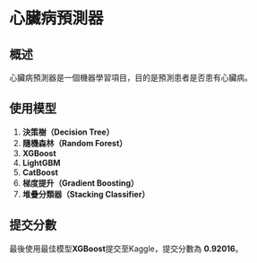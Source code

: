 # 心臟病預測器

## 概述
心臟病預測器是一個機器學習項目，目的是預測患者是否患有心臟病。

## 使用模型
1. **決策樹（Decision Tree）**
2. **隨機森林（Random Forest）**
3. **XGBoost**
4. **LightGBM**
5. **CatBoost**
6. **梯度提升（Gradient Boosting）**
7. **堆疊分類器（Stacking Classifier）**

## 提交分數
最後使用最佳模型**XGBoost**提交至Kaggle，提交分數為 **0.92016**。